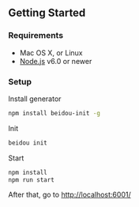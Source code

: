 ## Getting Started

### Requirements

  * Mac OS X, or Linux
  * [Node.js](https://nodejs.org/) v6.0 or newer

### Setup

Install generator

```bash
npm install beidou-init -g
```

Init


```bash
beidou init
```

Start


```bash
npm install
npm run start
```

After that, go to [http://localhost:6001/](http://localhost:6001/)